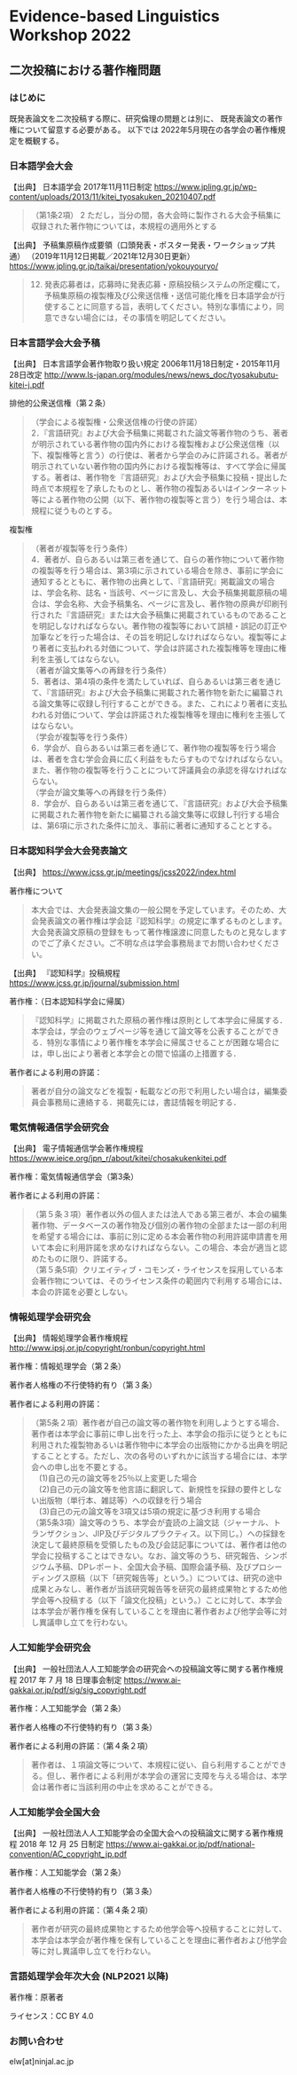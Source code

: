 # Evidence-based Linguistics Workshop 2022

## 二次投稿における著作権問題

### はじめに
既発表論文を二次投稿する際に、研究倫理の問題とは別に、
既発表論文の著作権について留意する必要がある。
以下では 2022年5月現在の各学会の著作権規定を概観する。

### 日本語学会大会
【出典】
日本語学会 2017年11月11日制定
https://www.jpling.gr.jp/wp-content/uploads/2013/11/kitei_tyosakuken_20210407.pdf
> （第1条2項）
> 2 ただし，当分の間，各大会時に製作される大会予稿集に収録された著作物については，本規程の適用外とする

【出典】
予稿集原稿作成要領（口頭発表・ポスター発表・ワークショップ共通）
（2019年11月12日掲載／2021年12月30日更新）
https://www.jpling.gr.jp/taikai/presentation/yokouyouryo/

> 12. 発表応募者は，応募時に発表応募・原稿投稿システムの所定欄にて，予稿集原稿の複製権及び公衆送信権・送信可能化権を日本語学会が行使することに同意する旨，表明してください。特別な事情により，同意できない場合には，その事情を明記してください。

### 日本言語学会大会予稿

【出典】
日本言語学会著作物取り扱い規定 2006年11月18日制定・2015年11月28日改定
http://www.ls-japan.org/modules/news/news_doc/tyosakubutu-kitei-j.pdf

排他的公衆送信権（第２条）  
> （学会による複製権・公衆送信権の行使の許諾）  
> 2．『言語研究』および大会予稿集に掲載された論文等著作物のうち、著者が明示されている著作物の国内外における複製権および公衆送信権（以下、複製権等と言う）の行使は、著者から学会のみに許諾される。著者が明示されていない著作物の国内外における複製権等は、すべて学会に帰属する。著者は、著作物を『言語研究』および大会予稿集に投稿・提出した時点で本規程を了承したものとし、著作物の複製あるいはインターネット等による著作物の公開（以下、著作物の複製等と言う）を行う場合は、本規程に従うものとする。

複製権
> （著者が複製等を行う条件）  
> 4．著者が、自らあるいは第三者を通じて、自らの著作物について著作物の複製等を行う場合は、第3項に示されている場合を除き、事前に学会に通知するとともに、著作物の出典として、『言語研究』掲載論文の場合は、学会名称、誌名・当該号、ページに言及し、大会予稿集掲載原稿の場合は、学会名称、大会予稿集名、ページに言及し、著作物の原典が印刷刊行された『言語研究』または大会予稿集に掲載されているものであることを明記しなければならない。著作物の複製等において誤植・誤記の訂正や加筆などを行った場合は、その旨を明記しなければならない。複製等により著者に支払われる対価について、学会は許諾された複製権等を理由に権利を主張してはならない。  
> （著者が論文集等への再録を行う条件）  
> 5．著者は、第4項の条件を満たしていれば、自らあるいは第三者を通じて、『言語研究』および大会予稿集に掲載された著作物を新たに編纂される論文集等に収録し刊行することができる。また、これにより著者に支払われる対価について、学会は許諾された複製権等を理由に権利を主張してはならない。  
> （学会が複製等を行う条件）  
> 6．学会が、自らあるいは第三者を通じて、著作物の複製等を行う場合は、著者を含む学会会員に広く利益をもたらすものでなければならない。また、著作物の複製等を行うことについて評議員会の承認を得なければならない。  
> （学会が論文集等への再録を行う条件）  
> 8．学会が、自らあるいは第三者を通じて、『言語研究』および大会予稿集に掲載された著作物を新たに編纂される論文集等に収録し刊行する場合は、第6項に示された条件に加え、事前に著者に通知することとする。  

### 日本認知科学会大会発表論文
【出典】
https://www.jcss.gr.jp/meetings/jcss2022/index.html

著作権について  
> 本大会では、大会発表論文集の一般公開を予定しています。そのため、大会発表論文の著作権は学会誌『認知科学』の規定に準ずるものとします。大会発表論文原稿の登録をもって著作権譲渡に同意したものと見なしますのでご了承ください。ご不明な点は学会事務局までお問い合わせください。

【出典】
『認知科学』投稿規程
https://www.jcss.gr.jp/journal/submission.html

著作権：（日本認知科学会に帰属）  
> 『認知科学』に掲載された原稿の著作権は原則として本学会に帰属する．本学会は，学会のウェブページ等を通じて論文等を公表することができる．特別な事情により著作権を本学会に帰属させることが困難な場合には，申し出により著者と本学会との間で協議の上措置する．  

著作者による利用の許諾：
> 著者が自分の論文などを複製・転載などの形で利用したい場合は，編集委員会事務局に連絡する．掲載先には，書誌情報を明記する．

### 電気情報通信学会研究会
【出典】
電子情報通信学会著作権規程
https://www.ieice.org/jpn_r/about/kitei/chosakukenkitei.pdf

著作権：電気情報通信学会（第3条）

著作者による利用の許諾：
> （第５条３項）著作者以外の個人または法人である第三者が、本会の編集著作物、データベースの著作物及び個別の著作物の全部または一部の利用を希望する場合には、事前に別に定める本会著作物の利用許諾申請書を用いて本会に利用許諾を求めなければならない。この場合、本会が適当と認めたものに限り、許諾する。  
> （第５条5項）クリエイティブ・コモンズ・ライセンスを採用している本会著作物については、そのライセンス条件の範囲内で利用する場合には、本会の許諾を必要としない。  
### 情報処理学会研究会
【出典】
情報処理学会著作権規程
http://www.ipsj.or.jp/copyright/ronbun/copyright.html

著作権：情報処理学会（第２条）

著作者人格権の不行使特約有り（第３条）

著作者による利用の許諾：
> （第5条２項）著作者が自己の論文等の著作物を利用しようとする場合、著作者は本学会に事前に申し出を行った上、本学会の指示に従うとともに利用された複製物あるいは著作物中に本学会の出版物にかかる出典を明記することとする。ただし、次の各号のいずれかに該当する場合には、本学会への申し出を不要とする。  
> 　(1)自己の元の論文等を25％以上変更した場合  
> 　(2)自己の元の論文等を他言語に翻訳して、新規性を採録の要件としない出版物（単行本、雑誌等）への収録を行う場合  
> 　(3)自己の元の論文等を3項又は5項の規定に基づき利用する場合  
> （第5条3項）論文等のうち、本学会が査読の上論文誌（ジャーナル、トランザクション、JIP及びデジタルプラクティス。以下同じ。）への採録を決定して最終原稿を受領したもの及び会誌記事については、著作者は他の学会に投稿することはできない。なお、論文等のうち、研究報告、シンポジウム予稿、DPレポート、全国大会予稿、国際会議予稿、及びプロシーディングス原稿（以下「研究報告等」という。）については、研究の途中成果とみなし、著作者が当該研究報告等を研究の最終成果物とするため他学会等へ投稿する（以下「論文化投稿」という。）ことに対して、本学会は本学会が著作権を保有していることを理由に著作者および他学会等に対し異議申し立てを行わない。  

### 人工知能学会研究会
【出典】
一般社団法人人工知能学会の研究会への投稿論文等に関する著作権規程 
2017 年 7 月 18 日理事会制定
https://www.ai-gakkai.or.jp/pdf/sig/sig_copyright.pdf

著作権：人工知能学会（第２条）

著作者人格権の不行使特約有り（第３条）

著作者による利用の許諾：（第４条２項）
> 著作者は、１項論文等について、本規程に従い、自ら利用することができる。但し、著作者による利用が本学会の運営に支障を与える場合は、本学会は著作者に当該利用の中止を求めることができる。

### 人工知能学会全国大会
【出典】
一般社団法人人工知能学会の全国大会への投稿論文に関する著作権規程 
2018 年 12 月 25 日制定 
https://www.ai-gakkai.or.jp/pdf/national-convention/AC_copyright_jp.pdf

著作権：人工知能学会（第２条）

著作者人格権の不行使特約有り（第３条）

著作者による利用の許諾：（第４条２項）
> 著作者が研究の最終成果物とするため他学会等へ投稿することに対して、本学会は本学会が著作権を保有していることを理由に著作者および他学会等に対し異議申し立てを行わない。

### 言語処理学会年次大会 (NLP2021 以降)

著作権：原著者

ライセンス：CC BY 4.0

### お問い合わせ

elw[at]ninjal.ac.jp
